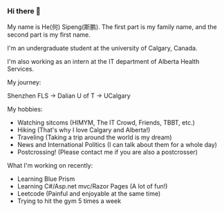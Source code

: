 ### Hi there 👋

My name is He(何) Sipeng(斯鹏). The first part is my family name, and the second part is my first name.

I'm an undergraduate student at the university of Calgary, Canada.

I'm also working as an intern at the IT department of Alberta Health Services.

My journey:

Shenzhen FLS -> Dalian U of T -> UCalgary

My hobbies: 

- Watching sitcoms (HIMYM, The IT Crowd, Friends, TBBT, etc.)
- Hiking (That's why I love Calgary and Alberta!)
- Traveling (Taking a trip around the world is my dream)
- News and International Politics (I can talk about them for a whole day)
- Postcrossing! (Please contact me if you are also a postcrosser)

What I'm working on recently:

- Learning Blue Prism
- Learning C#/Asp.net mvc/Razor Pages (A lot of fun!)
- Leetcode (Painful and enjoyable at the same time)
- Trying to hit the gym 5 times a week

<!--
**hsp8412/hsp8412** is a ✨ _special_ ✨ repository because its `README.md` (this file) appears on your GitHub profile.

Here are some ideas to get you started:

- 🔭 I’m currently working on ...
- 🌱 I’m currently learning ...
- 👯 I’m looking to collaborate on ...
- 🤔 I’m looking for help with ...
- 💬 Ask me about ...
- 📫 How to reach me: ...
- 😄 Pronouns: ...
- ⚡ Fun fact: ...
-->
